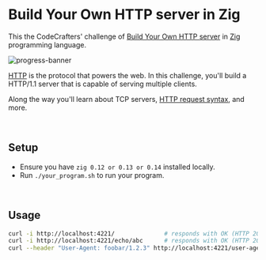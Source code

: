 # Build Your Own HTTP server in Zig

This the CodeCrafters' challenge of [Build Your Own HTTP server](https://app.codecrafters.io/courses/http-server/overview) in [Zig](https://ziglang.org/) programming language.

![progress-banner](https://backend.codecrafters.io/progress/http-server/28494212-4c3e-44cf-9cff-c613ef267821)

[HTTP](https://en.wikipedia.org/wiki/Hypertext_Transfer_Protocol) is the
protocol that powers the web. In this challenge, you'll build a HTTP/1.1 server
that is capable of serving multiple clients.

Along the way you'll learn about TCP servers,
[HTTP request syntax](https://www.w3.org/Protocols/rfc2616/rfc2616-sec5.html),
and more.

<br/>

## Setup

-   Ensure you have `zig 0.12 or 0.13 or 0.14` installed locally.
-   Run `./your_program.sh` to run your program.

<br/>

## Usage

```bash
curl -i http://localhost:4221/              # responds with OK (HTTP 200)
curl -i http://localhost:4221/echo/abc      # responds with OK (HTTP 200) and body: abc
curl --header "User-Agent: foobar/1.2.3" http://localhost:4221/user-agent  # responds with OK (HTTP 200) and body: foobar/1.2.3
```

